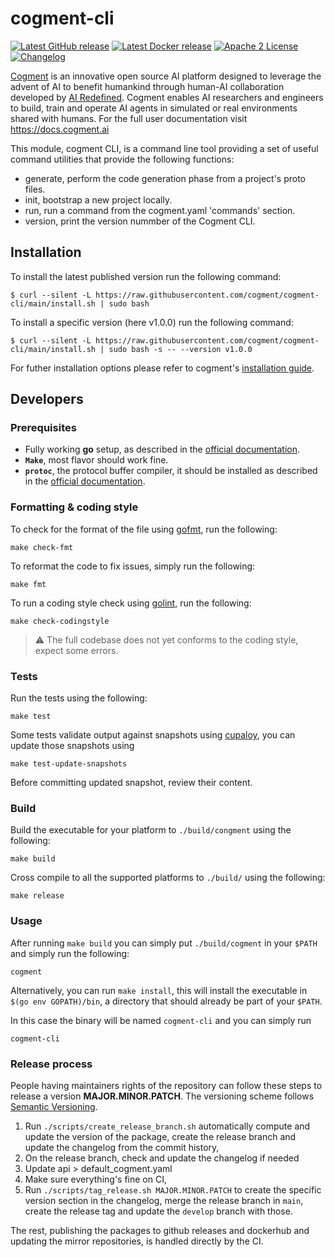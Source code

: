 # cogment-cli

[![Latest GitHub release](https://img.shields.io/github/v/release/cogment/cogment-cli?label=binary%20release&sort=semver&style=flat-square)](https://github.com/cogment/cogment-cli/releases) [![Latest Docker release](https://img.shields.io/docker/v/cogment/cli?label=docker%20release&sort=semver&style=flat-square)](https://hub.docker.com/r/cogment/cli) [![Apache 2 License](https://img.shields.io/badge/license-Apache%202-green?style=flat-square)](./LICENSE) [![Changelog](https://img.shields.io/badge/-Changelog%20-blueviolet?style=flat-square)](./CHANGELOG.md)

[Cogment](https://cogment.ai) is an innovative open source AI platform designed to leverage the advent of AI to benefit humankind through human-AI collaboration developed by [AI Redefined](https://ai-r.com). Cogment enables AI researchers and engineers to build, train and operate AI agents in simulated or real environments shared with humans. For the full user documentation visit <https://docs.cogment.ai>

This module, cogment CLI, is a command line tool providing a set of useful command utilities that
provide the following functions:

- generate, perform the code generation phase from a project's proto files.
- init, bootstrap a new project locally.
- run, run a command from the cogment.yaml 'commands' section.
- version, print the version nummber of the Cogment CLI.

## Installation

To install the latest published version run the following command:

```console
$ curl --silent -L https://raw.githubusercontent.com/cogment/cogment-cli/main/install.sh | sudo bash
```

To install a specific version (here v1.0.0) run the following command:

```console
$ curl --silent -L https://raw.githubusercontent.com/cogment/cogment-cli/main/install.sh | sudo bash -s -- --version v1.0.0
```

For futher installation options please refer to cogment's [installation guide](https://docs.cogment.ai/introduction/installation/).

## Developers

### Prerequisites

- Fully working **go** setup, as described in the [official documentation](https://golang.org/doc/install).
- **`Make`**, most flavor should work fine.
- **`protoc`**, the protocol buffer compiler, it should be installed as described in the [official documentation](https://github.com/protocolbuffers/protobuf#protocol-compiler-installation).

### Formatting & coding style

To check for the format of the file using [gofmt](https://golang.org/cmd/gofmt/), run the following:

```shell script
make check-fmt
```

To reformat the code to fix issues, simply run the following:

```shell script
make fmt
```

To run a coding style check using [golint](https://github.com/golang/lint), run the following:

```shell script
make check-codingstyle
```

> ⚠️ The full codebase does not yet conforms to the coding style, expect some errors.

### Tests

Run the tests using the following:

```shell script
make test
```

Some tests validate output against snapshots using [cupaloy](https://github.com/bradleyjkemp/cupaloy), you can update those snapshots using

```shell script
make test-update-snapshots
```

Before committing updated snapshot, review their content.

### Build

Build the executable for your platform to `./build/congment` using the following:

```shell script
make build
```

Cross compile to all the supported platforms to `./build/` using the following:

```shell script
make release
```

### Usage

After running `make build` you can simply put `./build/cogment` in your `$PATH` and simply run the following:

```shell script
cogment
```

Alternatively, you can run `make install`, this will install the executable in `$(go env GOPATH)/bin`, a directory that should already be part of your `$PATH`.

In this case the binary will be named `cogment-cli` and you can simply run

```shell script
cogment-cli
```

### Release process

People having maintainers rights of the repository can follow these steps to release a version **MAJOR.MINOR.PATCH**. The versioning scheme follows [Semantic Versioning](http://semver.org/spec/v2.0.0.html).

1. Run `./scripts/create_release_branch.sh` automatically compute and update the version of the package, create the release branch and update the changelog from the commit history,
2. On the release branch, check and update the changelog if needed
3. Update api > default_cogment.yaml
4. Make sure everything's fine on CI,
5. Run `./scripts/tag_release.sh MAJOR.MINOR.PATCH` to create the specific version section in the changelog, merge the release branch in `main`, create the release tag and update the `develop` branch with those.

The rest, publishing the packages to github releases and dockerhub and updating the mirror repositories, is handled directly by the CI.
